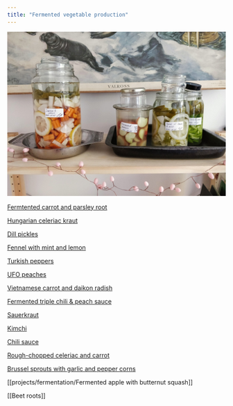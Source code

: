 ```yaml
---
title: "Fermented vegetable production"
---
```


![](projects/attachments/Fermentation%20station.jpg)

[Fermtented carrot and parsley root](projects/fermentation/fermented_carrot_parsley.md)

[Hungarian celeriac kraut](projects/fermentation/Hungarian%20celeriac%20kraut.md)

[Dill pickles](projects/fermentation/Dill%20pickles.md)

[Fennel with mint and lemon](projects/fermentation/fennel_mint_lemon.md)

[Turkish peppers](projects/fermentation/Turkish%20peppers.md)

[UFO peaches](projects/fermentation/UFO_peaches.md)

[Vietnamese carrot and daikon radish](projects/fermentation/vietnamese_carrot_daikon.md)

[Fermented triple chili & peach sauce](projects/fermentation/Chili%20sauce.md)

[Sauerkraut](projects/fermentation/Sauerkraut.md)

[Kimchi](projects/fermentation/Kimchi.md)

[Chili sauce](projects/fermentation/Chili%20sauce.md)

[Rough-chopped celeriac and carrot](projects/fermentation/Rough-chopped%20celeriac%20and%20carrot.md)

[Brussel sprouts with garlic and pepper corns](projects/fermentation/Brussel%20sprouts%20with%20garlic%20and%20pepper%20corns.md)

[[projects/fermentation/Fermented apple with butternut squash]]

[[Beet roots]]

